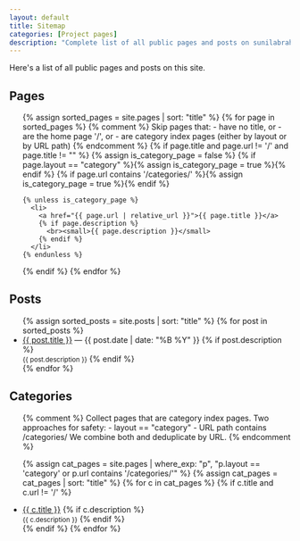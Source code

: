```yaml
---
layout: default
title: Sitemap
categories: [Project pages]
description: "Complete list of all public pages and posts on sunilabraham.in, organised and linked for easy navigation and reference."
---
```


Here's a list of all public pages and posts on this site.

## Pages
<ul>
{% assign sorted_pages = site.pages | sort: "title" %}
{% for page in sorted_pages %}
  {% comment %}
    Skip pages that:
      - have no title, or
      - are the home page '/', or
      - are category index pages (either by layout or by URL path)
  {% endcomment %}
  {% if page.title and page.url != '/' and page.title != "" %}
    {% assign is_category_page = false %}
    {% if page.layout == "category" %}{% assign is_category_page = true %}{% endif %}
    {% if page.url contains '/categories/' %}{% assign is_category_page = true %}{% endif %}

    {% unless is_category_page %}
      <li>
        <a href="{{ page.url | relative_url }}">{{ page.title }}</a>
        {% if page.description %}
          <br><small>{{ page.description }}</small>
        {% endif %}
      </li>
    {% endunless %}
  {% endif %}
{% endfor %}
</ul>

## Posts
<ul>
{% assign sorted_posts = site.posts | sort: "title" %}
{% for post in sorted_posts %}
  <li>
    <a href="{{ post.url | relative_url }}">{{ post.title }}</a> — {{ post.date | date: "%B %Y" }}
    {% if post.description %}
      <br><small>{{ post.description }}</small>
    {% endif %}
  </li>
{% endfor %}
</ul>

## Categories
<ul>
{% comment %}
  Collect pages that are category index pages. Two approaches for safety:
    - layout == "category"
    - URL path contains /categories/
  We combine both and deduplicate by URL.
{% endcomment %}

{% assign cat_pages = site.pages | where_exp: "p", "p.layout == 'category' or p.url contains '/categories/'" %}
{% assign cat_pages = cat_pages | sort: "title" %}
{% for c in cat_pages %}
  {% if c.title and c.url != '/' %}
    <li>
      <a href="{{ c.url | relative_url }}">{{ c.title }}</a>
      {% if c.description %}
        <br><small>{{ c.description }}</small>
      {% endif %}
    </li>
  {% endif %}
{% endfor %}
</ul>
